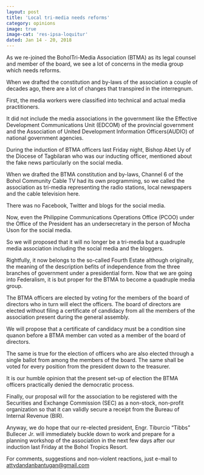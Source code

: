 ```yaml
---
layout: post
title: 'Local tri-media needs reforms'
category: opinions
image: true
image-cat: 'res-ipsa-loquitur'
dated: Jan 14 - 20, 2018
---
```


As we re-joined the BoholTri-Media Association (BTMA) as its legal counsel and member of the board, we see a lot of concerns in the media group which needs reforms.

When we drafted the constitution and by-laws of the association a couple of decades ago, there are a lot of changes that transpired in the interregnum.

First, the media workers were classified into technical and actual media practitioners. 

It did not include the media associations in the government like the Effective Development Communications Unit (EDCOM) of the provincial government and the Association of United Development Information Officers(AUDIO) of national government agencies.

During the induction of BTMA officers last Friday night, Bishop Abet Uy of the Diocese of Tagbilaran who was our inducting officer, mentioned about the fake news particularly on the social media.

When we drafted the BTMA constitution and by-laws, Channel 6 of the Bohol Community Cable TV had its own programming, so we called the association as tri-media representing the radio stations, local newspapers and the cable television here.

There was no Facebook, Twitter and blogs for the social media. 

Now, even the Philippine Communications Operations Office (PCOO) under the Office of the President has an undersecretary in the person of Mocha Uson for the social media.

So we will proposed that it will no longer be a tri-media but a quadruple media association including the social media and the bloggers.

Rightfully, it now belongs to the so-called Fourth Estate although originally, the meaning of the description befits of independence from the three branches of government under a presidential form.
Now that we are going into Federalism, it is but proper for the BTMA to become a quadruple media group.

The BTMA officers are elected by voting for the members of the board of directors who in turn will elect the officers. The board of directors are elected without filing a certificate of candidacy from all the members of the association present during the general assembly.

We will propose that a certificate of candidacy must be a condition sine quanon before a BTMA member can voted as a member of the board of directors.

The same is true for the election of officers who are also elected through a single ballot from among the members of the board. The same shall be voted for every position from the president down to the treasurer.

It is our humble opinion that the present set-up of election the BTMA officers practically denied the democratic process.

Finally, our proposal will for the association to be registered with the Securities and Exchange Commission (SEC) as a non-stock, non-profit organization so that it can validly secure a receipt from the Bureau of Internal Revenue (BIR).

Anyway, we do hope that our re-elected president, Engr. Tiburcio “Tibbs” Bullecer Jr. will immediately buckle down to work and prepare for a planning workshop of the association in the next few days after our induction last Friday at the Bohol Tropics Resort.

For comments, suggestions and non-violent reactions, just e-mail to attydandanbantugan@gmail.com
